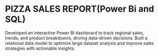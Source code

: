 # PIZZA SALES REPORT(Power Bi and SQL)
Developed an interactive Power BI dashboard to track regional sales, trends, and product breakdowns, 
driving data-driven decisions. 
Built a relational data model to optimize large dataset analysis and improve sales strategies with actionable 
insights. 
